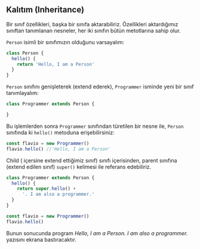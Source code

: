 
## Kalıtım (Inheritance)

Bir sınıf özellikleri, başka bir sınıfa aktarabiliriz. Özellikleri aktardığımız sınıftan tanımlanan nesneler, her iki sınıfın bütün metotlarına sahip olur.

`Person` isimli bir sınıfımızın olduğunu varsayalım:

```js
class Person {
  hello() {
    return 'Hello, I am a Person'
  }
}
```
`Person` sınıfını genişleterek (extend ederek),  `Programmer` isminde yeni bir sınıf tanımlayalım:

```js
class Programmer extends Person {

}
```
Bu işlemlerden sonra `Programmer` sınıfından türetilen bir nesne ile, `Person` sınıfında ki `hello()` metoduna erişebilirsiniz:
```js
const flavio = new Programmer()
flavio.hello() //'Hello, I am a Person'
```
Child ( içersine extend ettiğimiz sınıf) sınıfı içerisinden, parent sınıfına (extend edilen sınıf) `super()` kelimesi ile referans edebiliriz. 

```js
class Programmer extends Person {
  hello() {
    return super.hello() + 
      '. I am also a programmer.'
  }
}

const flavio = new Programmer()
flavio.hello()
```

Bunun sonucunda program *Hello, I am a Person. I am also a programmer.* yazısını ekrana bastıracaktır.
